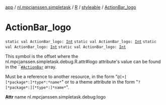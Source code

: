 [app](../../../index.md) / [nl.mpcjanssen.simpletask](../../index.md) / [R](../index.md) / [styleable](index.md) / [ActionBar_logo](.)

# ActionBar_logo

`static val ActionBar_logo: `[`Int`](https://kotlinlang.org/api/latest/jvm/stdlib/kotlin/-int/index.html)
`static val ActionBar_logo: `[`Int`](https://kotlinlang.org/api/latest/jvm/stdlib/kotlin/-int/index.html)
`static val ActionBar_logo: `[`Int`](https://kotlinlang.org/api/latest/jvm/stdlib/kotlin/-int/index.html)
`static val ActionBar_logo: `[`Int`](https://kotlinlang.org/api/latest/jvm/stdlib/kotlin/-int/index.html)

This symbol is the offset where the nl.mpcjanssen.simpletask.debug.R.attr#logo attribute's value can be found in the ``[`#ActionBar`](-action-bar.md) array.

Must be a reference to another resource, in the form "`@[+][*package*:]*type*:*name*`" or to a theme attribute in the form "`?[*package*:][*type*:]*name*`".

**Attr**
name nl.mpcjanssen.simpletask.debug:logo

